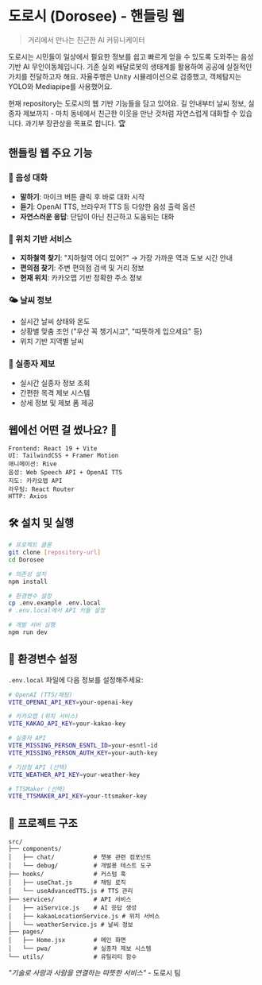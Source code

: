 # 도로시 (Dorosee) - 핸들링 웹

> 거리에서 만나는 친근한 AI 커뮤니케이터

도로시는 시민들이 일상에서 필요한 정보를 쉽고 빠르게 얻을 수 있도록 도와주는 음성 기반 AI 무인이동체입니다.
기존 실외 배달로봇의 생태계를 활용하여 공공에 실질적인 가치를 전달하고자 해요.
자율주행은 Unity 시뮬레이션으로 검증했고, 객체탐지는 YOLO와 Mediapipe를 사용했어요.

현재 repository는 도로시의 웹 기반 기능들을 담고 있어요.
길 안내부터 날씨 정보, 실종자 제보까지 - 마치 동네에서 친근한 이웃을 만난 것처럼 자연스럽게 대화할 수 있습니다.
과기부 장관상을 목표로 합니다. 🏆

## 핸들링 웹 주요 기능

### 💬 음성 대화
- **말하기**: 마이크 버튼 클릭 후 바로 대화 시작
- **듣기**: OpenAI TTS, 브라우저 TTS 등 다양한 음성 출력 옵션
- **자연스러운 응답**: 단답이 아닌 친근하고 도움되는 대화

### 📍 위치 기반 서비스
- **지하철역 찾기**: "지하철역 어디 있어?" → 가장 가까운 역과 도보 시간 안내
- **편의점 찾기**: 주변 편의점 검색 및 거리 정보
- **현재 위치**: 카카오맵 기반 정확한 주소 정보

### 🌤️ 날씨 정보
- 실시간 날씨 상태와 온도
- 상황별 맞춤 조언 ("우산 꼭 챙기시고", "따뜻하게 입으세요" 등)
- 위치 기반 지역별 날씨

### 👥 실종자 제보
- 실시간 실종자 정보 조회
- 간편한 목격 제보 시스템
- 상세 정보 및 제보 폼 제공

## 웹에선 어떤 걸 썼나요? 🚀

```
Frontend: React 19 + Vite
UI: TailwindCSS + Framer Motion
애니메이션: Rive
음성: Web Speech API + OpenAI TTS
지도: 카카오맵 API
라우팅: React Router
HTTP: Axios
```

## 🛠️ 설치 및 실행

```bash
# 프로젝트 클론
git clone [repository-url]
cd Dorosee

# 의존성 설치
npm install

# 환경변수 설정
cp .env.example .env.local
# .env.local에서 API 키들 설정

# 개발 서버 실행
npm run dev
```

## 🔑 환경변수 설정

`.env.local` 파일에 다음 정보를 설정해주세요:

```bash
# OpenAI (TTS/채팅)
VITE_OPENAI_API_KEY=your-openai-key

# 카카오맵 (위치 서비스)
VITE_KAKAO_API_KEY=your-kakao-key

# 실종자 API
VITE_MISSING_PERSON_ESNTL_ID=your-esntl-id
VITE_MISSING_PERSON_AUTH_KEY=your-auth-key

# 기상청 API (선택)
VITE_WEATHER_API_KEY=your-weather-key

# TTSMaker (선택)
VITE_TTSMAKER_API_KEY=your-ttsmaker-key
```

## 📁 프로젝트 구조

```
src/
├── components/
│   ├── chat/           # 챗봇 관련 컴포넌트
│   └── debug/          # 개발용 테스트 도구
├── hooks/              # 커스텀 훅
│   ├── useChat.js      # 채팅 로직
│   └── useAdvancedTTS.js # TTS 관리
├── services/           # API 서비스
│   ├── aiService.js    # AI 응답 생성
│   ├── kakaoLocationService.js # 위치 서비스
│   └── weatherService.js # 날씨 정보
├── pages/
│   ├── Home.jsx        # 메인 화면
│   └── pwa/            # 실종자 제보 시스템
└── utils/              # 유틸리티 함수
```

*"기술로 사람과 사람을 연결하는 따뜻한 서비스"* - 도로시 팀
